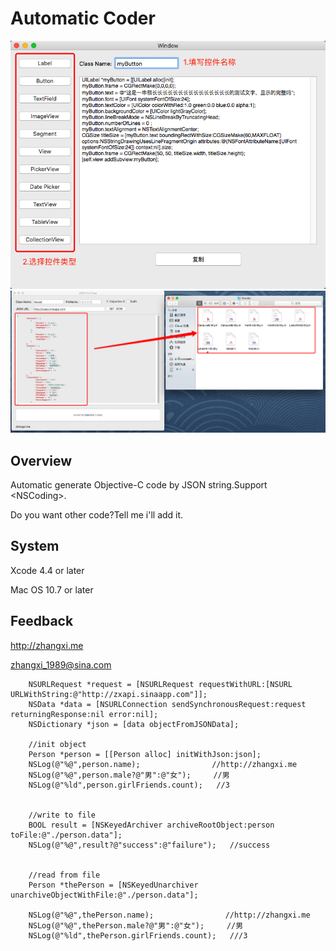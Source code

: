# Automatic Coder

![截图1](resource/autoViewCoder.png)
![截图2](resource/dic2model.png)
## Overview
Automatic generate Objective-C code by JSON string.Support \<NSCoding\>.

Do you want other code?Tell me i'll add it.


## System
Xcode 4.4 or later

Mac OS 10.7 or later


## Feedback
<http://zhangxi.me>

<zhangxi_1989@sina.com>

```
    NSURLRequest *request = [NSURLRequest requestWithURL:[NSURL URLWithString:@"http://zxapi.sinaapp.com"]];
    NSData *data = [NSURLConnection sendSynchronousRequest:request returningResponse:nil error:nil];
    NSDictionary *json = [data objectFromJSONData];
    
    //init object
    Person *person = [[Person alloc] initWithJson:json];
    NSLog(@"%@",person.name);                //http://zhangxi.me
    NSLog(@"%@",person.male?@"男":@"女");     //男
    NSLog(@"%ld",person.girlFriends.count);   //3
    
    
    //write to file
    BOOL result = [NSKeyedArchiver archiveRootObject:person toFile:@"./person.data"];
    NSLog(@"%@",result?@"success":@"failure");   //success

    
    //read from file
    Person *thePerson = [NSKeyedUnarchiver unarchiveObjectWithFile:@"./person.data"];
   
    NSLog(@"%@",thePerson.name);                //http://zhangxi.me
    NSLog(@"%@",thePerson.male?@"男":@"女");     //男
    NSLog(@"%ld",thePerson.girlFriends.count);   ///3

```
